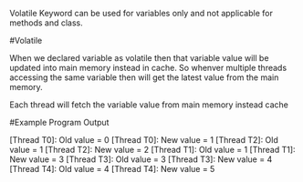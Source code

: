Volatile Keyword can be used for variables only and not applicable for methods and class.

#Volatile

When we declared variable as  volatile then that variable value will be updated into main memory instead in cache. So whenver  multiple 
threads accessing the same variable then will get the latest value from the main memory.

Each thread will fetch the variable value from main memory instead cache

#Example Program Output

[Thread T0]: Old value = 0
[Thread T0]: New value = 1
[Thread T2]: Old value = 1
[Thread T2]: New value = 2
[Thread T1]: Old value = 1
[Thread T1]: New value = 3
[Thread T3]: Old value = 3
[Thread T3]: New value = 4
[Thread T4]: Old value = 4
[Thread T4]: New value = 5
